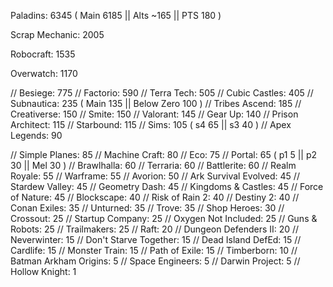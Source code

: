Paladins: 6345 ( Main 6185 || Alts ~165 || PTS 180 )

Scrap Mechanic: 2005

Robocraft: 1535

Overwatch: 1170

// Besiege: 775
// Factorio: 590
// Terra Tech: 505
// Cubic Castles: 405
// Subnautica: 235 ( Main 135 || Below Zero 100 )
// Tribes Ascend: 185
// Creativerse: 150
// Smite: 150
// Valorant: 145
// Gear Up: 140
// Prison Architect: 115
// Starbound: 115
// Sims: 105 ( s4 65 || s3 40 )
// Apex Legends: 90

// Simple Planes: 85
// Machine Craft: 80
// Eco: 75
// Portal: 65 ( p1 5 || p2 30 || Mel 30 )
// Brawlhalla: 60
// Terraria: 60
// Battlerite: 60
// Realm Royale: 55
// Warframe: 55
// Avorion: 50
// Ark Survival Evolved: 45
// Stardew Valley: 45
// Geometry Dash: 45
// Kingdoms & Castles: 45
// Force of Nature: 45
// Blockscape: 40
// Risk of Rain 2: 40
// Destiny 2: 40
// Conan Exiles: 35
// Unturned: 35
// Trove: 35
// Shop Heroes: 30
// Crossout: 25
// Startup Company: 25
// Oxygen Not Included: 25
// Guns & Robots: 25
// Trailmakers: 25
// Raft: 20
// Dungeon Defenders II: 20
// Neverwinter: 15
// Don't Starve Together: 15
// Dead Island DefEd: 15
// Cardlife: 15
// Monster Train: 15
// Path of Exile: 15
// Timberborn: 10
// Batman Arkham Origins: 5
// Space Engineers: 5
// Darwin Project: 5
// Hollow Knight: 1
